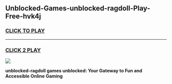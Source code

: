 
## Unblocked-Games-unblocked-ragdoll-Play-Free-hvk4j
<h3>
<a href="https://premium76.site?title=unblocked-ragdoll&ref=18A1">CLICK TO PLAY</a></h3>
<hr>

<h3>
<a href="https://premium76.site?title=unblocked-ragdoll&ref=18A1">CLICK 2 PLAY</a>
  
</h3>

<a href="https://premium76.site?title=unblocked-ragdoll&ref=18A1"><img src="https://clearcache.store/games.png"></a>


**unblocked-ragdoll games unblocked: Your Gateway to Fun and Accessible Online Gaming**
